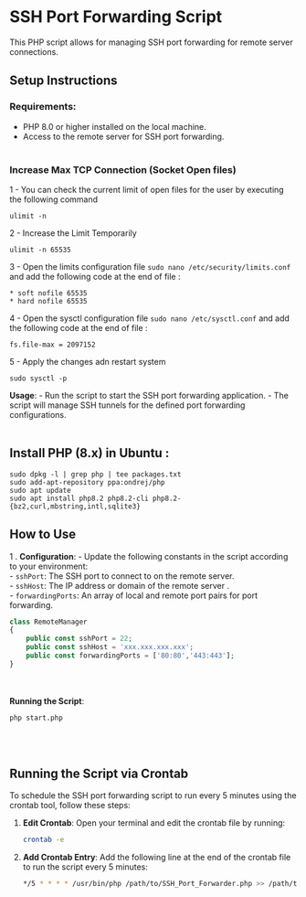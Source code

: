 # SSH Port Forwarding Script

This PHP script allows for managing SSH port forwarding for remote server connections.

## Setup Instructions

### Requirements:
* PHP 8.0 or higher installed on the local machine.
* Access to the remote server for SSH port forwarding.<br><br>


### Increase Max TCP Connection (Socket Open files)

1 - You can check the current limit of open files for the user by executing the following command
```
ulimit -n
```


2 - Increase the Limit Temporarily

```
ulimit -n 65535
```



3 - Open the limits configuration file `sudo nano /etc/security/limits.conf` and add the following code at the end of file :
```
* soft nofile 65535
* hard nofile 65535
```


4 - Open the sysctl configuration file `sudo nano /etc/sysctl.conf` and add the following code at the end of file :
```
fs.file-max = 2097152
```

5 - Apply the changes adn restart system
```
sudo sysctl -p
```

**Usage**:
    - Run the script to start the SSH port forwarding application.
    - The script will manage SSH tunnels for the defined port forwarding configurations.
<br><br>
    
## Install PHP (8.x) in Ubuntu : 
```cli
sudo dpkg -l | grep php | tee packages.txt
sudo add-apt-repository ppa:ondrej/php
sudo apt update
sudo apt install php8.2 php8.2-cli php8.2-{bz2,curl,mbstring,intl,sqlite3}
```

## How to Use



1 . **Configuration**:
    - Update the following constants in the script according to your environment:<br>
        - `sshPort`: The SSH port to connect to on the remote server.<br>
        - `sshHost`: The IP address or domain of the remote server .<br>
        - `forwardingPorts`: An array of local and remote port pairs for port forwarding.

```php
class RemoteManager
{
    public const sshPort = 22; 
    public const sshHost = 'xxx.xxx.xxx.xxx'; 
    public const forwardingPorts = ['80:80','443:443']; 
}
```


<br><br>
**Running the Script**:
```bash
php start.php
```


<br><br>
## Running the Script via Crontab

To schedule the SSH port forwarding script to run every 5 minutes using the crontab tool, follow these steps:

1. **Edit Crontab**:
    Open your terminal and edit the crontab file by running:
    ```bash
    crontab -e
    ```

2. **Add Crontab Entry**:
    Add the following line at the end of the crontab file to run the script every 5 minutes:
    ```bash
    */5 * * * * /usr/bin/php /path/to/SSH_Port_Forwarder.php >> /path/to/log_file.log 2>&1
    ```


